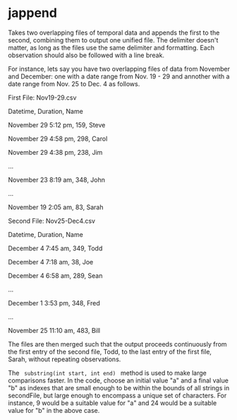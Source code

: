 # jappend
Takes two overlapping files of temporal data and appends the first to the second, combining them to output one unified file. The delimiter doesn't matter, as long as the files use the same delimiter and formatting. Each observation should also be followed with a line break.

For instance, lets say you have two overlapping files of data from November and December: one with a date range from Nov. 19 - 29 and annother with a date range from Nov. 25 to Dec. 4 as follows. 

<p> </p>
<p> </p>
First File: Nov19-29.csv
<p> </p>
<p> Datetime, Duration, Name </p>
<p> November 29 5:12 pm, 159, Steve </p>
<p> November 29 4:58 pm, 298, Carol </p>
<p> November 29 4:38 pm, 238, Jim </p>
<p> ... </p>
<p> November 23 8:19 am, 348, John </p>
<p> ... </p>
<p> November 19 2:05 am, 83, Sarah </p>
<p> </p>
<p> </p>
<p> Second File: Nov25-Dec4.csv </p>
<p> </p>
<p> Datetime, Duration, Name </p>
<p> December 4 7:45 am, 349, Todd </p>
<p> December 4 7:18 am, 38, Joe </p>
<p> December 4 6:58 am, 289, Sean </p>
<p> ... </p>
<p> December 1 3:53 pm, 348, Fred </p>
<p> ... </p>
<p> November 25 11:10 am, 483, Bill </p>
<p> </p>

The files are then merged such that the output proceeds continuously from the first entry of the second file, Todd, to the last entry of the first file, Sarah, without repeating observations.

The <code> substring(int start, int end) </code> method is used to make large comparisons faster. In the code, choose an initial value "a" and a final value "b" as indexes that are small enough to be within the bounds of all strings in secondFile, but large enough to encompass a unique set of characters. For instance, 9 would be a suitable value for "a" and 24 would be a suitable value for "b" in the above case. 
